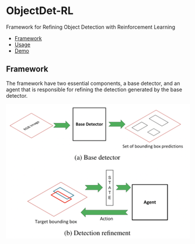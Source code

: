 # ObjectDet-RL
Framework for Refining Object Detection with Reinforcement Learning
- [Framework](#Framework)
- [Usage](#usage)
- [Demo](#Demo)

## Framework

The framework have two essential components, a base detector, and an agent that is responsible for refining the detection generated by the base detector.

<img src="figures/framework.png" alt="before_index" width="700"/>
